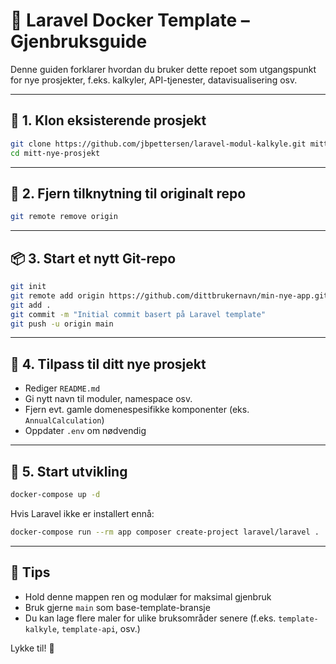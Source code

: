 # 🚀 Laravel Docker Template – Gjenbruksguide

Denne guiden forklarer hvordan du bruker dette repoet som utgangspunkt for nye prosjekter, f.eks. kalkyler, API-tjenester, datavisualisering osv.

---

## 🧱 1. Klon eksisterende prosjekt

```bash
git clone https://github.com/jbpettersen/laravel-modul-kalkyle.git mitt-nye-prosjekt
cd mitt-nye-prosjekt
```

---

## 🔄 2. Fjern tilknytning til originalt repo

```bash
git remote remove origin
```

---

## 📦 3. Start et nytt Git-repo

```bash
git init
git remote add origin https://github.com/dittbrukernavn/min-nye-app.git
git add .
git commit -m "Initial commit basert på Laravel template"
git push -u origin main
```

---

## 🧼 4. Tilpass til ditt nye prosjekt

- Rediger `README.md`
- Gi nytt navn til moduler, namespace osv.
- Fjern evt. gamle domenespesifikke komponenter (eks. `AnnualCalculation`)
- Oppdater `.env` om nødvendig

---

## 🐳 5. Start utvikling

```bash
docker-compose up -d
```

Hvis Laravel ikke er installert ennå:

```bash
docker-compose run --rm app composer create-project laravel/laravel .
```

---

## 🧠 Tips

- Hold denne mappen ren og modulær for maksimal gjenbruk
- Bruk gjerne `main` som base-template-bransje
- Du kan lage flere maler for ulike bruksområder senere (f.eks. `template-kalkyle`, `template-api`, osv.)

Lykke til! 🎉
